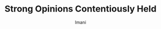 ---
title: Strong Opinions Contentiously Held
author: Imani
description: Rants about but not limited to bananas, the english language, the state of ohio, Ulysses S. Grant, humans need to fix our failures against nature via pandas of all things and bananas again because they got another fungal diseases after the first time. 
---